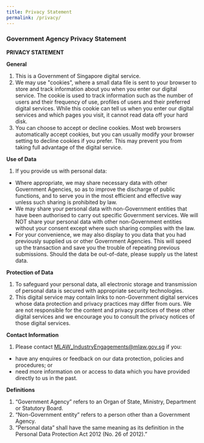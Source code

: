 ```yaml
---
title: Privacy Statement
permalink: /privacy/
---
```

### **Government Agency Privacy Statement**

    

**PRIVACY STATEMENT**

**General**

1.  This is a Government of Singapore digital service.
2.  We may use "cookies", where a small data file is sent to your browser to store and track information about you when you enter our digital service. The cookie is used to track information such as the number of users and their frequency of use, profiles of users and their preferred digital services. While this cookie can tell us when you enter our digital services and which pages you visit, it cannot read data off your hard disk.
3.  You can choose to accept or decline cookies. Most web browsers automatically accept cookies, but you can usually modify your browser setting to decline cookies if you prefer. This may prevent you from taking full advantage of the digital service.

**Use of Data**

1.  If you provide us with personal data:  
      
* Where appropriate, we may share necessary data with other Government Agencies, so as to improve the discharge of public functions, and to serve you in the most efficient and effective way unless such sharing is prohibited by law.
* We may share your personal data with non-Government entities that have been authorised to carry out specific Government services. We will NOT share your personal data with other non-Government entities without your consent except where such sharing complies with the law.  
* For your convenience, we may also display to you data that you had previously supplied us or other Government Agencies. This will speed up the transaction and save you the trouble of repeating previous submissions. Should the data be out-of-date, please supply us the latest data.

**Protection of Data**

1.  To safeguard your personal data, all electronic storage and transmission of personal data is secured with appropriate security technologies.
2.  This digital service may contain links to non-Government digital services whose data protection and privacy practices may differ from ours. We are not responsible for the content and privacy practices of these other digital services and we encourage you to consult the privacy notices of those digital services.

**Contact Information**

1.  Please contact [MLAW\_IndustryEngagements@mlaw.gov.sg](mailto:MLAW_IndustryEngagements@mlaw.gov.sg) if you:  
      
* have any enquires or feedback on our data protection, policies and procedures; or        
* need more information on or access to data which you have provided directly to us in the past.

**Definitions**

1.  “Government Agency” refers to an Organ of State, Ministry, Department or Statutory Board.
2.  “Non-Government entity” refers to a person other than a Government Agency.
3.  “Personal data” shall have the same meaning as its definition in the Personal Data Protection Act 2012 (No. 26 of 2012).”